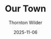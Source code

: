 ---
layout: show-info
slug: our-town
hidden: false


title: Our Town
subheader: 
author: Thornton Wilder
description: 
  - A breakfast before school, first loves, and those quiet ordinary miracles that fill our days. Welcome to Grover’s Corners, NH, in the year 1901. Everyone knows each others' business, and the milkman still makes house calls. 
  - Thornton Wilder’s “Our Town” might look like your average slice of small-town life, but the people of Grover’s Corners remind us how life’s biggest moments often hide in the smallest details.
access_note: This show contains discussions of suicide, death, alcoholism, and domestic violence. 


year: 2025
quarter: Fall
week: 6
location: Logan Theater East
location_link: /locations/east
season: 2025-2026 Shows
date: 2025-11-06


tickets_link: https://uchicago-student-orgs.myshopify.com/products/our-town?pr_prod_strat=collection_fallback&pr_rec_id=4e69e11b2&pr_rec_pid=9166141161640&pr_ref_pid=9166243561640&pr_seq=uniform
vimeo_link: 


roles: ###
  Cast: ###
    bio_file: our-town-cast
  Production Staff: ###
    bio_file: our-town-crew


audition_contact: ###
  - name: Genevieve Robinson
    email: geneviever@uchicago.edu
    role: Stage Manager
production_contact: ###
  - name: Maya Miller
    email: mmiller8272@uchicago.edu
    role: Production Manager


signup_link: https://docs.google.com/document/d/1HI8lNT8VAG5bdWt2Al1YG2sCzHNxJuvqyuXEoUfsOaU/edit?usp=drive_link
sides_link: https://docs.google.com/document/d/1foQLmByTfL7H7mCWfwkccqqirtO6Mzope8DKlMWRlxI/edit?usp=drive_link
other_links: ###
  More Info: https://drive.google.com/drive/folders/1AtLPNRga0Vp9B7bcZKnpolQM8akMykSj?usp=drive_link
---